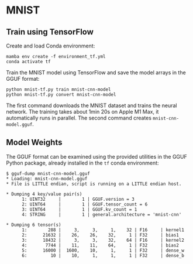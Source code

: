 # MNIST

## Train using TensorFlow

Create and load Conda environment:

    mamba env create -f environment_tf.yml
    conda activate tf

Train the MNIST model using TensorFlow and save the model arrays in the GGUF
format:

    python mnist-tf.py train mnist-cnn-model
    python mnist-tf.py convert mnist-cnn-model

The first command downloads the MNIST dataset and trains the neural network.
The training takes about 1min 20s on Apple M1 Max, it automatically runs in
parallel. The second command creates `mnist-cnn-model.gguf`.

## Model Weights

The GGUF format can be examined using the provided utilities in the GGUF Python
package, already installed in the `tf` conda environment:

    $ gguf-dump mnist-cnn-model.gguf
    * Loading: mnist-cnn-model.gguf
    * File is LITTLE endian, script is running on a LITTLE endian host.

    * Dumping 4 key/value pair(s)
          1: UINT32     |        1 | GGUF.version = 3
          2: UINT64     |        1 | GGUF.tensor_count = 6
          3: UINT64     |        1 | GGUF.kv_count = 1
          4: STRING     |        1 | general.architecture = 'mnist-cnn'

    * Dumping 6 tensor(s)
          1:        288 |     3,     3,     1,    32 | F16     | kernel1
          2:      21632 |    26,    26,    32,     1 | F32     | bias1
          3:      18432 |     3,     3,    32,    64 | F16     | kernel2
          4:       7744 |    11,    11,    64,     1 | F32     | bias2
          5:      16000 |  1600,    10,     1,     1 | F32     | dense_w
          6:         10 |    10,     1,     1,     1 | F32     | dense_b
